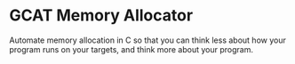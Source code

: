 # GCAT Memory Allocator

Automate memory allocation in C so that you can think less about how your program runs on your targets, and think more about your program.
